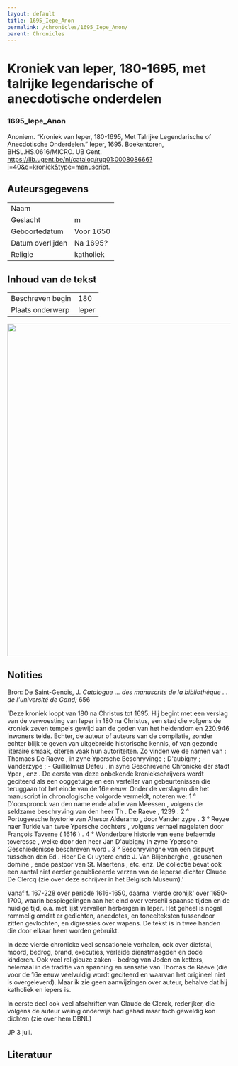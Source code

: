```yaml
---
layout: default
title: 1695_Iepe_Anon
permalink: /chronicles/1695_Iepe_Anon/
parent: Chronicles
--- 
```



# Kroniek van Ieper, 180-1695, met talrijke legendarische of anecdotische onderdelen 

### 1695_Iepe_Anon 

Anoniem. “Kroniek van Ieper, 180-1695, Met Talrijke Legendarische of Anecdotische Onderdelen.” Ieper, 1695. Boekentoren, BHSL.HS.0616/MICRO. UB Gent. https://lib.ugent.be/nl/catalog/rug01:000808666?i=40&q=kroniek&type=manuscript. 

## Auteursgegevens 

| | | 
| --------------- | --------------- | 
| Naam |   | 
| Geslacht | m | 
| Geboortedatum | Voor 1650 | 
| Datum overlijden | Na 1695? | 
| Religie | katholiek | 

## Inhoud van de tekst 

| | | 
| --------------- | --------------- | 
| Beschreven begin | 180 | 
| Plaats onderwerp | Ieper | 

[<img src="..\..\barplots_chronicles\1695_Iepe_Anon.jpg" width="750"/>](..\..\barplots_chronicles\1695_Iepe_Anon.jpg) 

## Notities 

Bron: De Saint-Genois, J. _Catalogue ... des manuscrits de la bibliothèque ...
de l'université de Gand;_ 656

‘Deze kroniek loopt van 180 na Christus tot 1695. Hij begint met een verslag
van de verwoesting van Ieper in 180 na Christus, een stad die volgens de
kroniek zeven tempels gewijd aan de goden van het heidendom en 220.946
inwoners telde. Echter, de auteur of auteurs van de compilatie, zonder echter
blijk te geven van uitgebreide historische kennis, of van gezonde literaire
smaak, citeren vaak hun autoriteiten. Zo vinden we de namen van : Thomaes De
Raeve , in zyne Ypersche Beschryvinge ; D'aubigny ; - Vanderzype ; -
Guillielmus Defeu , in syne Geschrevene Chronicke der stadt Yper , enz . De
eerste van deze onbekende kroniekschrijvers wordt geciteerd als een ooggetuige
en een verteller van gebeurtenissen die teruggaan tot het einde van de 16e
eeuw. Onder de verslagen die het manuscript in chronologische volgorde
vermeldt, noteren we: 1 ° D'oorspronck van den name ende abdie van Meessen ,
volgens de seldzame beschryving van den heer Th . De Raeve , 1239 . 2 °
Portugeesche hystorie van Ahesor Alderamo , door Vander zype . 3 ° Reyze naer
Turkie van twee Ypersche dochters , volgens verhael nagelaten door François
Taverne ( 1616 ) . 4 ° Wonderbare historie van eene befaemde toveresse , welke
door den heer Jan D'aubigny in zyne Ypersche Geschiedenisse beschreven word .
3 ° Beschryvinghe van een dispuyt tusschen den Ed . Heer De Gı uytere ende J.
Van Blijenberghe , geuschen domine , ende pastoor van St. Maertens , etc. enz.
De collectie bevat ook een aantal niet eerder gepubliceerde verzen van de
Ieperse dichter Claude De Clercq (zie over deze schrijver in het Belgisch
Museum).’

Vanaf f. 167-228 over periode 1616-1650, daarna 'vierde cronijk' over
1650-1700, waarin bespiegelingen aan het eind over verschil spaanse tijden en
de huidige tijd, o.a. met lijst vervallen herbergen in Ieper. Het geheel is
nogal rommelig omdat er gedichten, anecdotes, en toneelteksten tussendoor
zitten gevlochten, en digressies over wapens. De tekst is in twee handen die
door elkaar heen worden gebruikt.

In deze vierde chronicke veel sensationele verhalen, ook over diefstal, moord,
bedrog, brand, executies, verleide dienstmaagden en dode kinderen. Ook veel
religieuze zaken - bedrog van Joden en ketters, helemaal in de traditie van
spanning en sensatie van Thomas de Raeve (die voor de 16e eeuw veelvuldig
wordt geciteerd en waarvan het origineel niet is overgeleverd). Maar ik zie
geen aanwijzingen over auteur, behalve dat hij katholiek en iepers is.

In eerste deel ook veel afschriften van Glaude de Clerck, rederijker, die
volgens de auteur weinig onderwijs had gehad maar toch geweldig kon dichten
(zie over hem DBNL)

JP 3 juli.



## Literatuur 

